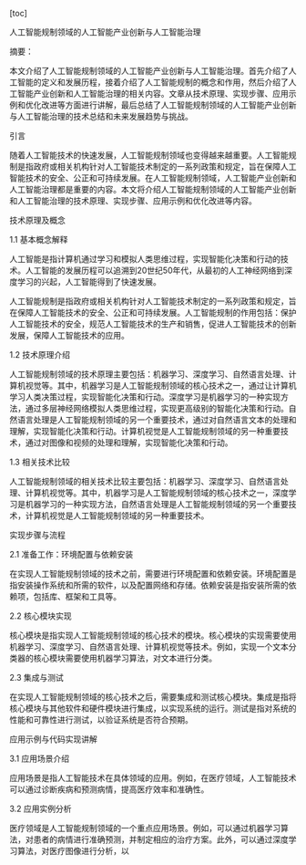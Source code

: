
[toc]                    
                
                
人工智能规制领域的人工智能产业创新与人工智能治理

摘要：

本文介绍了人工智能规制领域的人工智能产业创新与人工智能治理。首先介绍了人工智能的定义和发展历程，接着介绍了人工智能规制的概念和作用，然后介绍了人工智能产业创新和人工智能治理的相关内容。文章从技术原理、实现步骤、应用示例和优化改进等方面进行讲解，最后总结了人工智能规制领域的人工智能产业创新与人工智能治理的技术总结和未来发展趋势与挑战。

引言

随着人工智能技术的快速发展，人工智能规制领域也变得越来越重要。人工智能规制是指政府或相关机构针对人工智能技术制定的一系列政策和规定，旨在保障人工智能技术的安全、公正和可持续发展。在人工智能规制领域，人工智能产业创新和人工智能治理都是重要的内容。本文将介绍人工智能规制领域的人工智能产业创新和人工智能治理的技术原理、实现步骤、应用示例和优化改进等内容。

技术原理及概念

1.1 基本概念解释

人工智能是指计算机通过学习和模拟人类思维过程，实现智能化决策和行动的技术。人工智能的发展历程可以追溯到20世纪50年代，从最初的人工神经网络到深度学习的兴起，人工智能得到了快速发展。

人工智能规制是指政府或相关机构针对人工智能技术制定的一系列政策和规定，旨在保障人工智能技术的安全、公正和可持续发展。人工智能规制的作用包括：保护人工智能技术的安全，规范人工智能技术的生产和销售，促进人工智能技术的创新发展，保障人工智能技术的应用。

1.2 技术原理介绍

人工智能规制领域的技术原理主要包括：机器学习、深度学习、自然语言处理、计算机视觉等。其中，机器学习是人工智能规制领域的核心技术之一，通过让计算机学习人类决策过程，实现智能化决策和行动。深度学习是机器学习的一种实现方法，通过多层神经网络模拟人类思维过程，实现更高级别的智能化决策和行动。自然语言处理是人工智能规制领域的另一个重要技术，通过对自然语言文本的处理和理解，实现智能化决策和行动。计算机视觉是人工智能规制领域的另一种重要技术，通过对图像和视频的处理和理解，实现智能化决策和行动。

1.3 相关技术比较

人工智能规制领域的相关技术比较主要包括：机器学习、深度学习、自然语言处理、计算机视觉等。其中，机器学习是人工智能规制领域的核心技术之一，深度学习是机器学习的一种实现方法，自然语言处理是人工智能规制领域的另一个重要技术，计算机视觉是人工智能规制领域的另一种重要技术。

实现步骤与流程

2.1 准备工作：环境配置与依赖安装

在实现人工智能规制领域的技术之前，需要进行环境配置和依赖安装。环境配置是指安装操作系统和所需的软件，以及配置网络和存储。依赖安装是指安装所需的依赖项，包括库、框架和工具等。

2.2 核心模块实现

核心模块是指实现人工智能规制领域的核心技术的模块。核心模块的实现需要使用机器学习、深度学习、自然语言处理、计算机视觉等技术。例如，实现一个文本分类器的核心模块需要使用机器学习算法，对文本进行分类。

2.3 集成与测试

在实现人工智能规制领域的核心技术之后，需要集成和测试核心模块。集成是指将核心模块与其他软件和硬件模块进行集成，以实现系统的运行。测试是指对系统的性能和可靠性进行测试，以验证系统是否符合预期。

应用示例与代码实现讲解

3.1 应用场景介绍

应用场景是指人工智能技术在具体领域的应用。例如，在医疗领域，人工智能技术可以通过诊断疾病和预测病情，提高医疗效率和准确性。

3.2 应用实例分析

医疗领域是人工智能规制领域的一个重点应用场景。例如，可以通过机器学习算法，对患者的病情进行准确预测，并制定相应的治疗方案。此外，可以通过深度学习算法，对医疗图像进行分析，以

